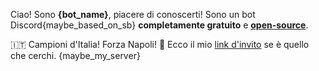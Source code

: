 Ciao! Sono **{bot_name}**, piacere di conoscerti!
Sono un bot Discord{maybe_based_on_sb} **completamente gratuito** e [**open-source**](https://github.com/StrapBot/StrapBot.git).

🇮🇹 Campioni d'Italia! Forza Napoli! 💙
Ecco il mio [link d'invito]({invite_link}) se è quello che cerchi. {maybe_my_server}